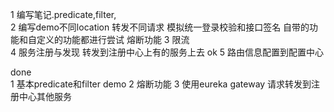 1 编写笔记.predicate,filter,  
2 编写demo不同location 转发不同请求 模拟统一登录校验和接口签名 自带的功能和自定义的功能都进行尝试 熔断功能
3 限流  
4 服务注册与发现  转发到注册中心上有的服务上去   ok
5 路由信息配置到配置中心

done  
1 基本predicate和filter demo 
2 熔断功能 
3 使用eureka gateway 请求转发到注册中心其他服务
